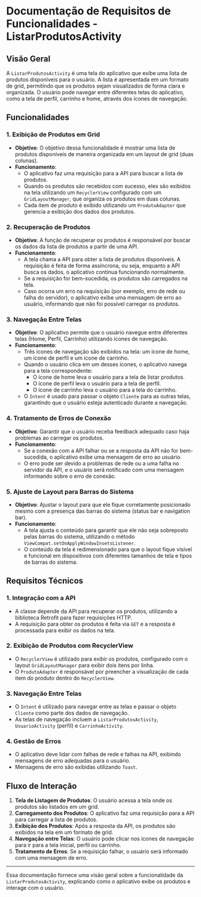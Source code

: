 # Documentação de Requisitos de Funcionalidades - **ListarProdutosActivity**

## Visão Geral

A `ListarProdutosActivity` é uma tela do aplicativo que exibe uma lista de produtos disponíveis para o usuário. A lista é apresentada em um formato de grid, permitindo que os produtos sejam visualizados de forma clara e organizada. O usuário pode navegar entre diferentes telas do aplicativo, como a tela de perfil, carrinho e home, através dos ícones de navegação.

## Funcionalidades

### 1. **Exibição de Produtos em Grid**
   - **Objetivo**: O objetivo dessa funcionalidade é mostrar uma lista de produtos disponíveis de maneira organizada em um layout de grid (duas colunas).
   - **Funcionamento**:
     - O aplicativo faz uma requisição para a API para buscar a lista de produtos.
     - Quando os produtos são recebidos com sucesso, eles são exibidos na tela utilizando um `RecyclerView` configurado com um `GridLayoutManager`, que organiza os produtos em duas colunas.
     - Cada item de produto é exibido utilizando um `ProdutoAdapter` que gerencia a exibição dos dados dos produtos.

### 2. **Recuperação de Produtos**
   - **Objetivo**: A função de recuperar os produtos é responsável por buscar os dados da lista de produtos a partir de uma API.
   - **Funcionamento**:
     - A tela chama a API para obter a lista de produtos disponíveis. A requisição é feita de forma assíncrona, ou seja, enquanto a API busca os dados, o aplicativo continua funcionando normalmente.
     - Se a requisição for bem-sucedida, os produtos são carregados na tela.
     - Caso ocorra um erro na requisição (por exemplo, erro de rede ou falha do servidor), o aplicativo exibe uma mensagem de erro ao usuário, informando que não foi possível carregar os produtos.

### 3. **Navegação Entre Telas**
   - **Objetivo**: O aplicativo permite que o usuário navegue entre diferentes telas (Home, Perfil, Carrinho) utilizando ícones de navegação.
   - **Funcionamento**:
     - Três ícones de navegação são exibidos na tela: um ícone de home, um ícone de perfil e um ícone de carrinho.
     - Quando o usuário clica em um desses ícones, o aplicativo navega para a tela correspondente:
       - O ícone de home leva o usuário para a tela de listar produtos.
       - O ícone de perfil leva o usuário para a tela de perfil.
       - O ícone de carrinho leva o usuário para a tela do carrinho.
     - O `Intent` é usado para passar o objeto `Cliente` para as outras telas, garantindo que o usuário esteja autenticado durante a navegação.

### 4. **Tratamento de Erros de Conexão**
   - **Objetivo**: Garantir que o usuário receba feedback adequado caso haja problemas ao carregar os produtos.
   - **Funcionamento**:
     - Se a conexão com a API falhar ou se a resposta da API não for bem-sucedida, o aplicativo exibe uma mensagem de erro ao usuário.
     - O erro pode ser devido a problemas de rede ou a uma falha no servidor da API, e o usuário será notificado com uma mensagem informando sobre o erro de conexão.

### 5. **Ajuste de Layout para Barras do Sistema**
   - **Objetivo**: Ajustar o layout para que ele fique corretamente posicionado mesmo com a presença das barras do sistema (status bar e navigation bar).
   - **Funcionamento**:
     - A tela ajusta o conteúdo para garantir que ele não seja sobreposto pelas barras do sistema, utilizando o método `ViewCompat.setOnApplyWindowInsetsListener`.
     - O conteúdo da tela é redimensionado para que o layout fique visível e funcional em dispositivos com diferentes tamanhos de tela e tipos de barras do sistema.

## Requisitos Técnicos

### 1. **Integração com a API**
   - A classe depende da API para recuperar os produtos, utilizando a biblioteca Retrofit para fazer requisições HTTP.
   - A requisição para obter os produtos é feita via `GET` e a resposta é processada para exibir os dados na tela.

### 2. **Exibição de Produtos com RecyclerView**
   - O `RecyclerView` é utilizado para exibir os produtos, configurado com o layout `GridLayoutManager` para exibir dois itens por linha.
   - O `ProdutoAdapter` é responsável por preencher a visualização de cada item do produto dentro do `RecyclerView`.

### 3. **Navegação Entre Telas**
   - O `Intent` é utilizado para navegar entre as telas e passar o objeto `Cliente` como parte dos dados de navegação.
   - As telas de navegação incluem a `ListarProdutosActivity`, `UsuarioActivity` (perfil) e `CarrinhoActivity`.

### 4. **Gestão de Erros**
   - O aplicativo deve lidar com falhas de rede e falhas na API, exibindo mensagens de erro adequadas para o usuário.
   - Mensagens de erro são exibidas utilizando `Toast`.

## Fluxo de Interação

1. **Tela de Listagem de Produtos**: O usuário acessa a tela onde os produtos são listados em um grid.
2. **Carregamento dos Produtos**: O aplicativo faz uma requisição para a API para carregar a lista de produtos.
3. **Exibição dos Produtos**: Após a resposta da API, os produtos são exibidos na tela em um formato de grid.
4. **Navegação entre Telas**: O usuário pode clicar nos ícones de navegação para ir para a tela inicial, perfil ou carrinho.
5. **Tratamento de Erros**: Se a requisição falhar, o usuário será informado com uma mensagem de erro.

---

Essa documentação fornece uma visão geral sobre a funcionalidade da `ListarProdutosActivity`, explicando como o aplicativo exibe os produtos e interage com o usuário.
